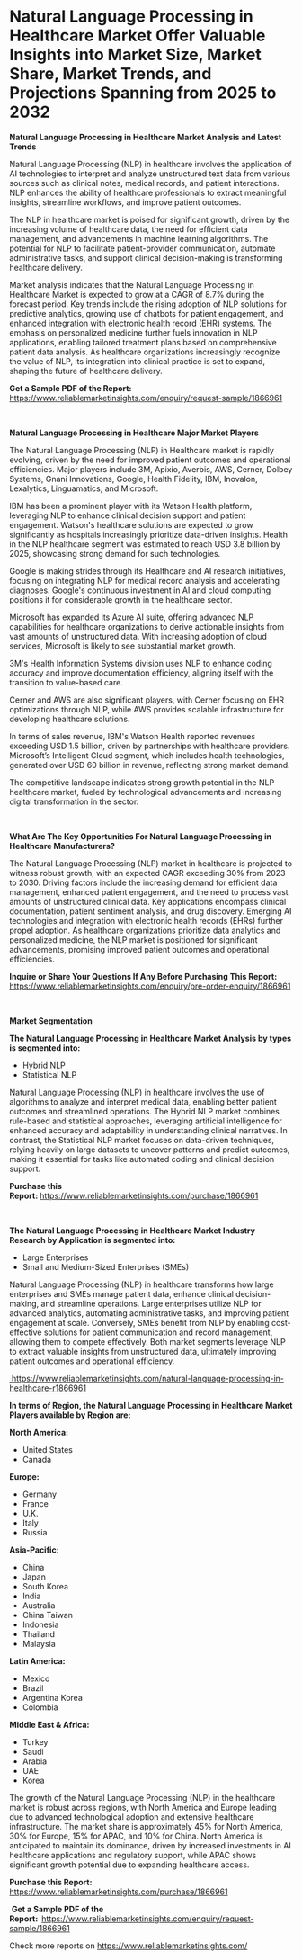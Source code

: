 <p><h1>Natural Language Processing in Healthcare Market Offer Valuable Insights into Market Size, Market Share, Market Trends, and Projections Spanning from 2025 to 2032</h1></p><p><strong>Natural Language Processing in Healthcare Market Analysis and Latest Trends</strong></p>
<p><p>Natural Language Processing (NLP) in healthcare involves the application of AI technologies to interpret and analyze unstructured text data from various sources such as clinical notes, medical records, and patient interactions. NLP enhances the ability of healthcare professionals to extract meaningful insights, streamline workflows, and improve patient outcomes.</p><p>The NLP in healthcare market is poised for significant growth, driven by the increasing volume of healthcare data, the need for efficient data management, and advancements in machine learning algorithms. The potential for NLP to facilitate patient-provider communication, automate administrative tasks, and support clinical decision-making is transforming healthcare delivery.</p><p>Market analysis indicates that the Natural Language Processing in Healthcare Market is expected to grow at a CAGR of 8.7% during the forecast period. Key trends include the rising adoption of NLP solutions for predictive analytics, growing use of chatbots for patient engagement, and enhanced integration with electronic health record (EHR) systems. The emphasis on personalized medicine further fuels innovation in NLP applications, enabling tailored treatment plans based on comprehensive patient data analysis. As healthcare organizations increasingly recognize the value of NLP, its integration into clinical practice is set to expand, shaping the future of healthcare delivery.</p></p>
<p><strong>Get a Sample PDF of the Report:&nbsp;</strong> <a href="https://www.reliablemarketinsights.com/enquiry/request-sample/1866961?utm_campaign=3008&utm_medium=2&utm_source=Github&utm_content=ia&utm_term=11032025&utm_id=natural-language-processing-in-healthcare">https://www.reliablemarketinsights.com/enquiry/request-sample/1866961</a></p>
<p>&nbsp;</p>
<p><strong>Natural Language Processing in Healthcare Major Market Players</strong></p>
<p><p>The Natural Language Processing (NLP) in Healthcare market is rapidly evolving, driven by the need for improved patient outcomes and operational efficiencies. Major players include 3M, Apixio, Averbis, AWS, Cerner, Dolbey Systems, Gnani Innovations, Google, Health Fidelity, IBM, Inovalon, Lexalytics, Linguamatics, and Microsoft.</p><p>IBM has been a prominent player with its Watson Health platform, leveraging NLP to enhance clinical decision support and patient engagement. Watson's healthcare solutions are expected to grow significantly as hospitals increasingly prioritize data-driven insights. Health in the NLP healthcare segment was estimated to reach USD 3.8 billion by 2025, showcasing strong demand for such technologies.</p><p>Google is making strides through its Healthcare and AI research initiatives, focusing on integrating NLP for medical record analysis and accelerating diagnoses. Google's continuous investment in AI and cloud computing positions it for considerable growth in the healthcare sector.</p><p>Microsoft has expanded its Azure AI suite, offering advanced NLP capabilities for healthcare organizations to derive actionable insights from vast amounts of unstructured data. With increasing adoption of cloud services, Microsoft is likely to see substantial market growth.</p><p>3M's Health Information Systems division uses NLP to enhance coding accuracy and improve documentation efficiency, aligning itself with the transition to value-based care.</p><p>Cerner and AWS are also significant players, with Cerner focusing on EHR optimizations through NLP, while AWS provides scalable infrastructure for developing healthcare solutions.</p><p>In terms of sales revenue, IBM's Watson Health reported revenues exceeding USD 1.5 billion, driven by partnerships with healthcare providers. Microsoft’s Intelligent Cloud segment, which includes health technologies, generated over USD 60 billion in revenue, reflecting strong market demand.</p><p>The competitive landscape indicates strong growth potential in the NLP healthcare market, fueled by technological advancements and increasing digital transformation in the sector.</p></p>
<p>&nbsp;</p>
<p><strong>What Are The Key Opportunities For Natural Language Processing in Healthcare Manufacturers?</strong></p>
<p><p>The Natural Language Processing (NLP) market in healthcare is projected to witness robust growth, with an expected CAGR exceeding 30% from 2023 to 2030. Driving factors include the increasing demand for efficient data management, enhanced patient engagement, and the need to process vast amounts of unstructured clinical data. Key applications encompass clinical documentation, patient sentiment analysis, and drug discovery. Emerging AI technologies and integration with electronic health records (EHRs) further propel adoption. As healthcare organizations prioritize data analytics and personalized medicine, the NLP market is positioned for significant advancements, promising improved patient outcomes and operational efficiencies.</p></p>
<p><strong>Inquire or Share Your Questions If Any Before Purchasing This Report:</strong> <a href="https://www.reliablemarketinsights.com/enquiry/pre-order-enquiry/1866961?utm_campaign=3008&utm_medium=2&utm_source=Github&utm_content=ia&utm_term=11032025&utm_id=natural-language-processing-in-healthcare">https://www.reliablemarketinsights.com/enquiry/pre-order-enquiry/1866961</a></p>
<p>&nbsp;</p>
<p><strong>Market Segmentation</strong></p>
<p><strong>The Natural Language Processing in Healthcare Market Analysis by types is segmented into:</strong></p>
<p><ul><li>Hybrid NLP</li><li>Statistical NLP</li></ul></p>
<p><p>Natural Language Processing (NLP) in healthcare involves the use of algorithms to analyze and interpret medical data, enabling better patient outcomes and streamlined operations. The Hybrid NLP market combines rule-based and statistical approaches, leveraging artificial intelligence for enhanced accuracy and adaptability in understanding clinical narratives. In contrast, the Statistical NLP market focuses on data-driven techniques, relying heavily on large datasets to uncover patterns and predict outcomes, making it essential for tasks like automated coding and clinical decision support.</p></p>
<p><strong>Purchase this Report:&nbsp;</strong><a href="https://www.reliablemarketinsights.com/purchase/1866961?utm_campaign=3008&utm_medium=2&utm_source=Github&utm_content=ia&utm_term=11032025&utm_id=natural-language-processing-in-healthcare">https://www.reliablemarketinsights.com/purchase/1866961</a></p>
<p>&nbsp;</p>
<p><strong>The Natural Language Processing in Healthcare Market Industry Research by Application is segmented into:</strong></p>
<p><ul><li>Large Enterprises</li><li>Small and Medium-Sized Enterprises (SMEs)</li></ul></p>
<p><p>Natural Language Processing (NLP) in healthcare transforms how large enterprises and SMEs manage patient data, enhance clinical decision-making, and streamline operations. Large enterprises utilize NLP for advanced analytics, automating administrative tasks, and improving patient engagement at scale. Conversely, SMEs benefit from NLP by enabling cost-effective solutions for patient communication and record management, allowing them to compete effectively. Both market segments leverage NLP to extract valuable insights from unstructured data, ultimately improving patient outcomes and operational efficiency.</p></p>
<p><a href="https://www.reliablemarketinsights.com/natural-language-processing-in-healthcare-r1866961?utm_campaign=3008&utm_medium=2&utm_source=Github&utm_content=ia&utm_term=11032025&utm_id=natural-language-processing-in-healthcare">&nbsp;https://www.reliablemarketinsights.com/natural-language-processing-in-healthcare-r1866961</a></p>
<p><strong>In terms of Region, the Natural Language Processing in Healthcare Market Players available by Region are:</strong></p>
<p>
    <p> <strong> North America: </strong>
        <ul>
            <li>United States</li>
            <li>Canada</li>
        </ul>
        </p> 
    <p> <strong> Europe: </strong>
        <ul>
            <li>Germany</li>
            <li>France</li>
            <li>U.K.</li>
            <li>Italy</li>
            <li>Russia</li>
        </ul>
        </p> 
    <p> <strong> Asia-Pacific: </strong>
        <ul>
            <li>China</li>
            <li>Japan</li>
            <li>South Korea</li>
            <li>India</li>
            <li>Australia</li>
            <li>China Taiwan</li>
            <li>Indonesia</li>
            <li>Thailand</li>
            <li>Malaysia</li>
        </ul>
        </p> 
    <p> <strong> Latin America: </strong>
        <ul>
            <li>Mexico</li>
            <li>Brazil</li>
            <li>Argentina Korea</li>
            <li>Colombia</li>
        </ul>
        </p> 
    <p> <strong> Middle East & Africa: </strong>
        <ul>
            <li>Turkey</li>
            <li>Saudi</li>
            <li>Arabia</li>
            <li>UAE</li>
            <li>Korea</li>
        </ul>
    </p>
    </p>
<p><p>The growth of the Natural Language Processing (NLP) in the healthcare market is robust across regions, with North America and Europe leading due to advanced technological adoption and extensive healthcare infrastructure. The market share is approximately 45% for North America, 30% for Europe, 15% for APAC, and 10% for China. North America is anticipated to maintain its dominance, driven by increased investments in AI healthcare applications and regulatory support, while APAC shows significant growth potential due to expanding healthcare access.</p></p>
<p><strong>Purchase this Report: </strong><a href="https://www.reliablemarketinsights.com/purchase/1866961?utm_campaign=3008&utm_medium=2&utm_source=Github&utm_content=ia&utm_term=11032025&utm_id=natural-language-processing-in-healthcare">https://www.reliablemarketinsights.com/purchase/1866961</a></p>
<p>&nbsp;<strong>Get a Sample PDF of the Report:&nbsp;&nbsp;</strong><a href="https://www.reliablemarketinsights.com/enquiry/request-sample/1866961?utm_campaign=3008&utm_medium=2&utm_source=Github&utm_content=ia&utm_term=11032025&utm_id=natural-language-processing-in-healthcare">https://www.reliablemarketinsights.com/enquiry/request-sample/1866961</a></p>
<p><strong></strong></p>
<p>Check more reports on <a href="https://www.reliablemarketinsights.com/?utm_campaign=3008&utm_medium=2&utm_source=Github&utm_content=ia&utm_term=11032025&utm_id=natural-language-processing-in-healthcare">https://www.reliablemarketinsights.com/</a></p>